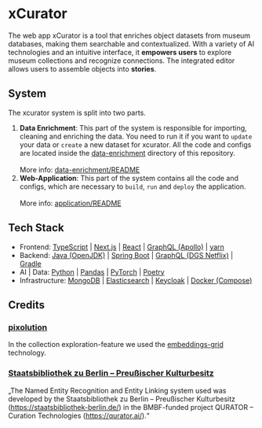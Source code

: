 # xCurator
The web app xCurator is a tool that enriches object datasets from museum databases, making them searchable and contextualized. 
With a variety of AI technologies and an intuitive interface, it **empowers users** to explore museum collections and recognize connections. 
The integrated editor allows users to assemble objects into **stories**.

## System
The xcurator system is split into two parts. 
1. **Data Enrichment**: This part of the system is responsible for importing, cleaning and enriching the data. 
You need to run it if you want to `update` your data or `create` a new dataset for xcurator. 
All the code and configs are located inside the [data-enrichment](./data-enrichment) directory of this repository.
</br></br>More info: [data-enrichment/README](data-enrichment/README.md)
2. **Web-Application**: This part of the system contains all the code and configs, which are necessary to `build`, `run` and `deploy` the application.
   </br></br>More info: [application/README](application/README.md)

## Tech Stack
- Frontend: [TypeScript](https://www.typescriptlang.org/) | [Next.js](https://nextjs.org/) | [React](https://react.dev/) | [GraphQL (Apollo)](https://www.apollographql.com/) | [yarn](https://yarnpkg.com/)
- Backend: [Java (OpenJDK)](https://openjdk.org/) | [Spring Boot](https://spring.io/) | [GraphQL (DGS Netflix)](https://netflix.github.io/dgs/) | [Gradle](https://gradle.org/)
- AI | Data: [Python](https://www.python.org/) | [Pandas](https://pandas.pydata.org/) | [PyTorch](https://pytorch.org/) | [Poetry](https://python-poetry.org/)
- Infrastructure: [MongoDB](https://www.mongodb.com/) | [Elasticsearch](https://www.elastic.co/de/elasticsearch) | [Keycloak](https://www.keycloak.org/) | [Docker (Compose)](https://www.docker.com/)

## Credits

### [pixolution](https://pixolution.org/)
In the collection exploration-feature we used the [embeddings-grid](https://github.com/pixolution/embeddings-grid) technology. 

### [Staatsbibliothek zu Berlin – Preußischer Kulturbesitz](https://staatsbibliothek-berlin.de/)
„The Named Entity Recognition and Entity Linking system used was developed by the Staatsbibliothek zu Berlin – Preußischer Kulturbesitz (https://staatsbibliothek-berlin.de/) in the BMBF-funded project QURATOR – Curation Technologies (https://qurator.ai/).“
